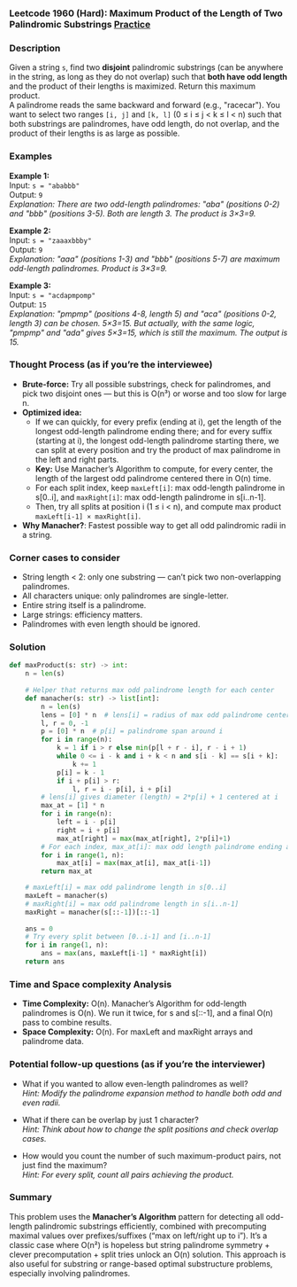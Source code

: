 ### Leetcode 1960 (Hard): Maximum Product of the Length of Two Palindromic Substrings [Practice](https://leetcode.com/problems/maximum-product-of-the-length-of-two-palindromic-substrings)

### Description  
Given a string `s`, find two **disjoint** palindromic substrings (can be anywhere in the string, as long as they do not overlap) such that **both have odd length** and the product of their lengths is maximized. Return this maximum product.  
A palindrome reads the same backward and forward (e.g., "racecar"). You want to select two ranges `[i, j]` and `[k, l]` (0 ≤ i ≤ j < k ≤ l < n) such that both substrings are palindromes, have odd length, do not overlap, and the product of their lengths is as large as possible.

### Examples  

**Example 1:**  
Input: `s = "ababbb"`  
Output: `9`  
*Explanation: There are two odd-length palindromes: "aba" (positions 0-2) and "bbb" (positions 3-5). Both are length 3. The product is 3×3=9.*

**Example 2:**  
Input: `s = "zaaaxbbby"`  
Output: `9`  
*Explanation: "aaa" (positions 1-3) and "bbb" (positions 5-7) are maximum odd-length palindromes. Product is 3×3=9.*

**Example 3:**  
Input: `s = "acdapmpomp"`  
Output: `15`  
*Explanation: "pmpmp" (positions 4-8, length 5) and "aca" (positions 0-2, length 3) can be chosen. 5×3=15. But actually, with the same logic, "pmpmp" and "ada" gives 5×3=15, which is still the maximum. The output is 15.*

### Thought Process (as if you’re the interviewee)  
- **Brute-force:** Try all possible substrings, check for palindromes, and pick two disjoint ones — but this is O(n³) or worse and too slow for large n.
- **Optimized idea:**  
  - If we can quickly, for every prefix (ending at i), get the length of the longest odd-length palindrome ending there; and for every suffix (starting at i), the longest odd-length palindrome starting there, we can split at every position and try the product of max palindrome in the left and right parts.
  - **Key:** Use Manacher’s Algorithm to compute, for every center, the length of the largest odd palindrome centered there in O(n) time.
  - For each split index, keep `maxLeft[i]`: max odd-length palindrome in s[0..i], and `maxRight[i]`: max odd-length palindrome in s[i..n-1].
  - Then, try all splits at position i (1 ≤ i < n), and compute max product `maxLeft[i-1] × maxRight[i]`.
- **Why Manacher?**: Fastest possible way to get all odd palindromic radii in a string.

### Corner cases to consider  
- String length < 2: only one substring — can’t pick two non-overlapping palindromes.
- All characters unique: only palindromes are single-letter.
- Entire string itself is a palindrome.
- Large strings: efficiency matters.
- Palindromes with even length should be ignored.

### Solution

```python
def maxProduct(s: str) -> int:
    n = len(s)
    
    # Helper that returns max odd palindrome length for each center
    def manacher(s: str) -> list[int]:
        n = len(s)
        lens = [0] * n  # lens[i] = radius of max odd palindrome centered at i
        l, r = 0, -1
        p = [0] * n  # p[i] = palindrome span around i
        for i in range(n):
            k = 1 if i > r else min(p[l + r - i], r - i + 1)
            while 0 <= i - k and i + k < n and s[i - k] == s[i + k]:
                k += 1
            p[i] = k - 1
            if i + p[i] > r:
                l, r = i - p[i], i + p[i]
        # lens[i] gives diameter (length) = 2*p[i] + 1 centered at i
        max_at = [1] * n
        for i in range(n):
            left = i - p[i]
            right = i + p[i]
            max_at[right] = max(max_at[right], 2*p[i]+1)
        # For each index, max_at[i]: max odd length palindrome ending at or before i
        for i in range(1, n):
            max_at[i] = max(max_at[i], max_at[i-1])
        return max_at

    # maxLeft[i] = max odd palindrome length in s[0..i]
    maxLeft = manacher(s)
    # maxRight[i] = max odd palindrome length in s[i..n-1]
    maxRight = manacher(s[::-1])[::-1]
    
    ans = 0
    # Try every split between [0..i-1] and [i..n-1]
    for i in range(1, n):
        ans = max(ans, maxLeft[i-1] * maxRight[i])
    return ans
```

### Time and Space complexity Analysis  
- **Time Complexity:** O(n). Manacher’s Algorithm for odd-length palindromes is O(n). We run it twice, for s and s[::-1], and a final O(n) pass to combine results.
- **Space Complexity:** O(n). For maxLeft and maxRight arrays and palindrome data.

### Potential follow-up questions (as if you’re the interviewer)  

- What if you wanted to allow even-length palindromes as well?  
  *Hint: Modify the palindrome expansion method to handle both odd and even radii.*

- What if there can be overlap by just 1 character?  
  *Hint: Think about how to change the split positions and check overlap cases.*

- How would you count the number of such maximum-product pairs, not just find the maximum?  
  *Hint: For every split, count all pairs achieving the product.*

### Summary
This problem uses the **Manacher’s Algorithm** pattern for detecting all odd-length palindromic substrings efficiently, combined with precomputing maximal values over prefixes/suffixes (“max on left/right up to i”). It’s a classic case where O(n²) is hopeless but string palindrome symmetry + clever precomputation + split tries unlock an O(n) solution. This approach is also useful for substring or range-based optimal substructure problems, especially involving palindromes.